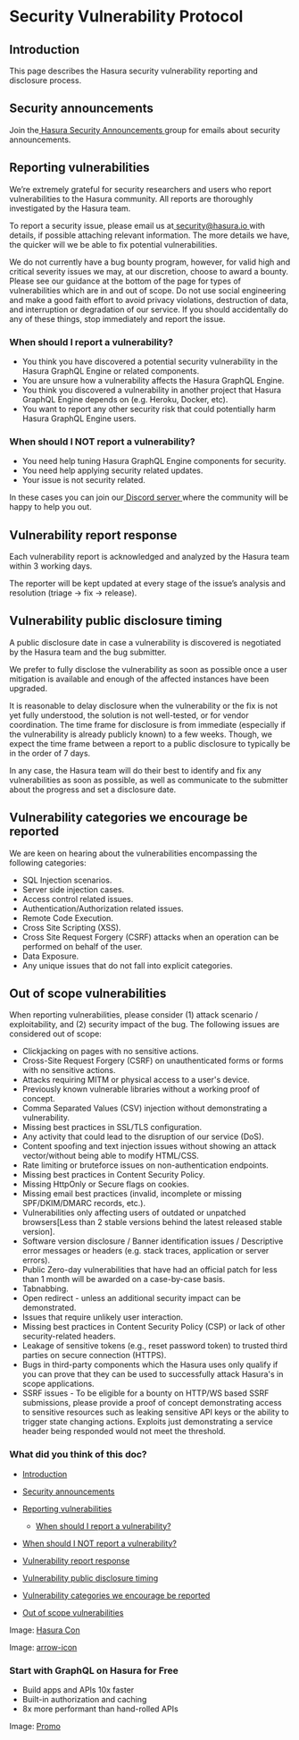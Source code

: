 # Security Vulnerability Protocol

## Introduction​

This page describes the Hasura security vulnerability reporting and disclosure process.

## Security announcements​

Join the[ Hasura Security Announcements ](https://groups.google.com/forum/#!forum/hasura-security-announce)group for
emails about security announcements.

## Reporting vulnerabilities​

We’re extremely grateful for security researchers and users who report vulnerabilities to the Hasura community. All
reports are thoroughly investigated by the Hasura team.

To report a security issue, please email us at[ security@hasura.io ](mailto:security@hasura.io)with details, if possible attaching relevant
information. The more details we have, the quicker will we be able to fix potential vulnerabilities.

We do not currently have a bug bounty program, however, for valid high and critical severity issues we may, at our
discretion, choose to award a bounty. Please see our guidance at the bottom of the page for types of vulnerabilities
which are in and out of scope. Do not use social engineering and make a good faith effort to avoid privacy violations,
destruction of data, and interruption or degradation of our service. If you should accidentally do any of these things,
stop immediately and report the issue.

### When should I report a vulnerability?​

- You think you have discovered a potential security vulnerability in the Hasura GraphQL Engine or related components.
- You are unsure how a vulnerability affects the Hasura GraphQL Engine.
- You think you discovered a vulnerability in another project that Hasura GraphQL Engine depends on (e.g. Heroku,
Docker, etc).
- You want to report any other security risk that could potentially harm Hasura GraphQL Engine users.


### When should I NOT report a vulnerability?​

- You need help tuning Hasura GraphQL Engine components for security.
- You need help applying security related updates.
- Your issue is not security related.


In these cases you can join our[ Discord server ](https://hasura.io/discord)where the community will be happy to help
you out.

## Vulnerability report response​

Each vulnerability report is acknowledged and analyzed by the Hasura team within 3 working days.

The reporter will be kept updated at every stage of the issue’s analysis and resolution (triage -> fix -> release).

## Vulnerability public disclosure timing​

A public disclosure date in case a vulnerability is discovered is negotiated by the Hasura team and the bug submitter.

We prefer to fully disclose the vulnerability as soon as possible once a user mitigation is available and enough of the
affected instances have been upgraded.

It is reasonable to delay disclosure when the vulnerability or the fix is not yet fully understood, the solution is not
well-tested, or for vendor coordination. The time frame for disclosure is from immediate (especially if the
vulnerability is already publicly known) to a few weeks. Though, we expect the time frame between a report to a public
disclosure to typically be in the order of 7 days.

In any case, the Hasura team will do their best to identify and fix any vulnerabilities as soon as possible, as well as
communicate to the submitter about the progress and set a disclosure date.

## Vulnerability categories we encourage be reported​

We are keen on hearing about the vulnerabilities encompassing the following categories:

- SQL Injection scenarios.
- Server side injection cases.
- Access control related issues.
- Authentication/Authorization related issues.
- Remote Code Execution.
- Cross Site Scripting (XSS).
- Cross Site Request Forgery (CSRF) attacks when an operation can be performed on behalf of the user.
- Data Exposure.
- Any unique issues that do not fall into explicit categories.


## Out of scope vulnerabilities​

When reporting vulnerabilities, please consider (1) attack scenario / exploitability, and (2) security impact of the
bug. The following issues are considered out of scope:

- Clickjacking on pages with no sensitive actions.
- Cross-Site Request Forgery (CSRF) on unauthenticated forms or forms with no sensitive actions.
- Attacks requiring MITM or physical access to a user's device.
- Previously known vulnerable libraries without a working proof of concept.
- Comma Separated Values (CSV) injection without demonstrating a vulnerability.
- Missing best practices in SSL/TLS configuration.
- Any activity that could lead to the disruption of our service (DoS).
- Content spoofing and text injection issues without showing an attack vector/without being able to modify HTML/CSS.
- Rate limiting or bruteforce issues on non-authentication endpoints.
- Missing best practices in Content Security Policy.
- Missing HttpOnly or Secure flags on cookies.
- Missing email best practices (invalid, incomplete or missing SPF/DKIM/DMARC records, etc.).
- Vulnerabilities only affecting users of outdated or unpatched browsers[Less than 2 stable versions behind the latest
released stable version].
- Software version disclosure / Banner identification issues / Descriptive error messages or headers (e.g. stack traces,
application or server errors).
- Public Zero-day vulnerabilities that have had an official patch for less than 1 month will be awarded on a
case-by-case basis.
- Tabnabbing.
- Open redirect - unless an additional security impact can be demonstrated.
- Issues that require unlikely user interaction.
- Missing best practices in Content Security Policy (CSP) or lack of other security-related headers.
- Leakage of sensitive tokens (e.g., reset password token) to trusted third parties on secure connection (HTTPS).
- Bugs in third-party components which the Hasura uses only qualify if you can prove that they can be used to
successfully attack Hasura's in scope applications.
- SSRF issues - To be eligible for a bounty on HTTP/WS based SSRF submissions, please provide a proof of concept
demonstrating access to sensitive resources such as leaking sensitive API keys or the ability to trigger state
changing actions. Exploits just demonstrating a service header being responded would not meet the threshold.


### What did you think of this doc?

- [ Introduction ](https://hasura.io/docs/latest/policies/security-disclosure/#introduction)
- [ Security announcements ](https://hasura.io/docs/latest/policies/security-disclosure/#security-announcements)
- [ Reporting vulnerabilities ](https://hasura.io/docs/latest/policies/security-disclosure/#reporting-vulnerabilities)
    - [ When should I report a vulnerability? ](https://hasura.io/docs/latest/policies/security-disclosure/#when-should-i-report-a-vulnerability)

- [ When should I NOT report a vulnerability? ](https://hasura.io/docs/latest/policies/security-disclosure/#when-should-i-not-report-a-vulnerability)
- [ Vulnerability report response ](https://hasura.io/docs/latest/policies/security-disclosure/#vulnerability-report-response)
- [ Vulnerability public disclosure timing ](https://hasura.io/docs/latest/policies/security-disclosure/#vulnerability-public-disclosure-timing)
- [ Vulnerability categories we encourage be reported ](https://hasura.io/docs/latest/policies/security-disclosure/#vulnerability-categories-we-encourage-be-reported)
- [ Out of scope vulnerabilities ](https://hasura.io/docs/latest/policies/security-disclosure/#out-of-scope-vulnerabilities)


Image: [ Hasura Con ](https://res.cloudinary.com/dh8fp23nd/image/upload/v1686154570/hasura-con-2023/has-con-light-date_r2a2ud.png)

Image: [ arrow-icon ](https://res.cloudinary.com/dh8fp23nd/image/upload/v1683723549/main-web/chevron-right_ldbi7d.png)

### Start with GraphQL on Hasura for Free

- Build apps and APIs 10x faster
- Built-in authorization and caching
- 8x more performant than hand-rolled APIs


Image: [ Promo ](https://hasura.io/docs/assets/images/hasura-free-ff60e409244e0ea12b5a3045d1a9096b.png)